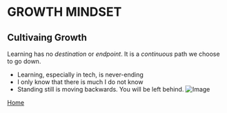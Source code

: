 # **GROWTH MINDSET**
## Cultivaing Growth

Learning has no _destination_ or _endpoint_.  It is a _continuous_ path we choose to go down.  

- Learning, especially in tech, is never-ending
- I only know that there is much I do not know
- Standing still is moving backwards.  You will be left behind.
![Image](https://images.unsplash.com/photo-1528716321680-815a8cdb8cbe?ixid=MXwxMjA3fDB8MHxwaG90by1wYWdlfHx8fGVufDB8fHw%3D&ixlib=rb-1.2.1&auto=format&fit=crop&w=820&q=80)

[Home](README.md)